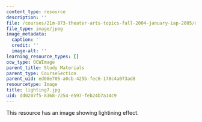 ```yaml
---
content_type: resource
description: ''
file: /courses/21m-873-theater-arts-topics-fall-2004-january-iap-2005/dd0207f583687254e597feb24b7a14c9_lighting7.jpg
file_type: image/jpeg
image_metadata:
  caption: ''
  credit: ''
  image-alt: ''
learning_resource_types: []
ocw_type: OCWImage
parent_title: Study Materials
parent_type: CourseSection
parent_uid: ed08e705-a0cb-425b-fec6-178c4a073ad8
resourcetype: Image
title: lighting7.jpg
uid: dd0207f5-8368-7254-e597-feb24b7a14c9
---
```

This resource has an image showing lightining effect.